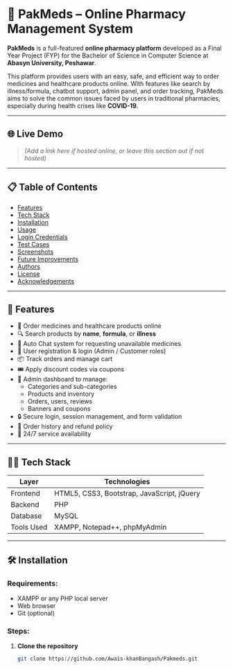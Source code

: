 # 💊 PakMeds – Online Pharmacy Management System

**PakMeds** is a full-featured **online pharmacy platform** developed as a Final Year Project (FYP) for the Bachelor of Science in Computer Science at **Abasyn University, Peshawar**.

This platform provides users with an easy, safe, and efficient way to order medicines and healthcare products online. With features like search by illness/formula, chatbot support, admin panel, and order tracking, PakMeds aims to solve the common issues faced by users in traditional pharmacies, especially during health crises like **COVID-19**.

---

## 🌐 Live Demo

> *(Add a link here if hosted online, or leave this section out if not hosted)*

---

## 📋 Table of Contents

- [Features](#features)
- [Tech Stack](#tech-stack)
- [Installation](#installation)
- [Usage](#usage)
- [Login Credentials](#login-credentials)
- [Test Cases](#test-cases)
- [Screenshots](#screenshots)
- [Future Improvements](#future-improvements)
- [Authors](#authors)
- [License](#license)
- [Acknowledgements](#acknowledgements)

---

## 🚀 Features

- 🛒 Order medicines and healthcare products online
- 🔍 Search products by **name**, **formula**, or **illness**
- 🤖 Auto Chat system for requesting unavailable medicines
- 👤 User registration & login (Admin / Customer roles)
- 📦 Track orders and manage cart
- 🎟️ Apply discount codes via coupons
- 🧾 Admin dashboard to manage:
  - Categories and sub-categories
  - Products and inventory
  - Orders, users, reviews
  - Banners and coupons
- 🔒 Secure login, session management, and form validation
- 📅 Order history and refund policy
- 📱 24/7 service availability

---

## 🧑‍💻 Tech Stack

| Layer        | Technologies                            |
|--------------|------------------------------------------|
| Frontend     | HTML5, CSS3, Bootstrap, JavaScript, jQuery |
| Backend      | PHP                                      |
| Database     | MySQL                                    |
| Tools Used   | XAMPP, Notepad++, phpMyAdmin             |

---

## 🛠️ Installation

### Requirements:
- XAMPP or any PHP local server
- Web browser
- Git (optional)

### Steps:
1. **Clone the repository**
   ```bash
   git clone https://github.com/Awais-khanBangash/Pakmeds.git
